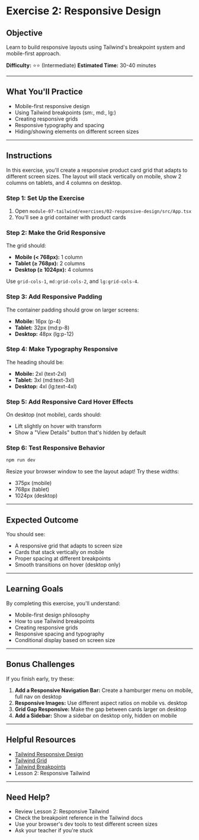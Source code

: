 # Exercise 2: Responsive Design

## Objective

Learn to build responsive layouts using Tailwind's breakpoint system and mobile-first approach.

**Difficulty:** ⭐⭐ (Intermediate)
**Estimated Time:** 30-40 minutes

---

## What You'll Practice

- Mobile-first responsive design
- Using Tailwind breakpoints (sm:, md:, lg:)
- Creating responsive grids
- Responsive typography and spacing
- Hiding/showing elements on different screen sizes

---

## Instructions

In this exercise, you'll create a responsive product card grid that adapts to different screen sizes. The layout will stack vertically on mobile, show 2 columns on tablets, and 4 columns on desktop.

### Step 1: Set Up the Exercise

1. Open `module-07-tailwind/exercises/02-responsive-design/src/App.tsx`
2. You'll see a grid container with product cards

### Step 2: Make the Grid Responsive

The grid should:
- **Mobile (< 768px):** 1 column
- **Tablet (≥ 768px):** 2 columns
- **Desktop (≥ 1024px):** 4 columns

Use `grid-cols-1`, `md:grid-cols-2`, and `lg:grid-cols-4`.

### Step 3: Add Responsive Padding

The container padding should grow on larger screens:
- **Mobile:** 16px (p-4)
- **Tablet:** 32px (md:p-8)
- **Desktop:** 48px (lg:p-12)

### Step 4: Make Typography Responsive

The heading should be:
- **Mobile:** 2xl (text-2xl)
- **Tablet:** 3xl (md:text-3xl)
- **Desktop:** 4xl (lg:text-4xl)

### Step 5: Add Responsive Card Hover Effects

On desktop (not mobile), cards should:
- Lift slightly on hover with transform
- Show a "View Details" button that's hidden by default

### Step 6: Test Responsive Behavior

```bash
npm run dev
```

Resize your browser window to see the layout adapt! Try these widths:
- 375px (mobile)
- 768px (tablet)
- 1024px (desktop)

---

## Expected Outcome

You should see:
- A responsive grid that adapts to screen size
- Cards that stack vertically on mobile
- Proper spacing at different breakpoints
- Smooth transitions on hover (desktop only)

---

## Learning Goals

By completing this exercise, you'll understand:
- Mobile-first design philosophy
- How to use Tailwind breakpoints
- Creating responsive grids
- Responsive spacing and typography
- Conditional display based on screen size

---

## Bonus Challenges

If you finish early, try these:

1. **Add a Responsive Navigation Bar:** Create a hamburger menu on mobile, full nav on desktop
2. **Responsive Images:** Use different aspect ratios on mobile vs. desktop
3. **Grid Gap Responsive:** Make the gap between cards larger on desktop
4. **Add a Sidebar:** Show a sidebar on desktop only, hidden on mobile

---

## Helpful Resources

- [Tailwind Responsive Design](https://tailwindcss.com/docs/responsive-design)
- [Tailwind Grid](https://tailwindcss.com/docs/grid-template-columns)
- [Tailwind Breakpoints](https://tailwindcss.com/docs/breakpoints)
- Lesson 2: Responsive Tailwind

---

## Need Help?

- Review Lesson 2: Responsive Tailwind
- Check the breakpoint reference in the Tailwind docs
- Use your browser's dev tools to test different screen sizes
- Ask your teacher if you're stuck
